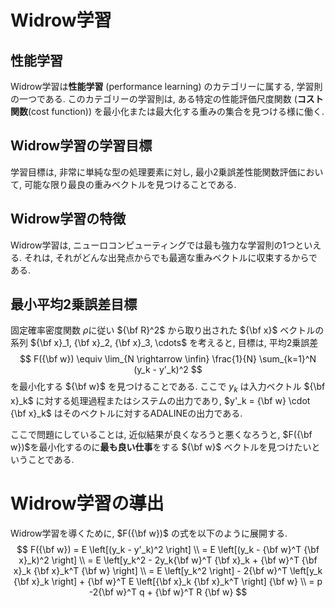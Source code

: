 # Widrow学習

## 性能学習
Widrow学習は**性能学習** (performance learning) のカテゴリーに属する, 学習則の一つである. このカテゴリーの学習則は, ある特定の性能評価尺度関数 (**コスト関数**(cost function)) を最小化または最大化する重みの集合を見つける様に働く. 

## Widrow学習の学習目標
学習目標は, 非常に単純な型の処理要素に対し, 最小2乗誤差性能関数評価において, 可能な限り最良の重みベクトルを見つけることである. 

## Widrow学習の特徴
Widrow学習は, ニューロコンピューティングでは最も強力な学習則の1つといえる. それは, それがどんな出発点からでも最適な重みベクトルに収束するからである. 

## 最小平均2乗誤差目標
固定確率密度関数 $\rho$に従い ${\bf R}^2$ から取り出された ${\bf x}$ ベクトルの系列 ${\bf x}_1, {\bf x}_2, {\bf x}_3, \cdots$ を考えると, 目標は, 平均2乗誤差
$$
F({\bf w}) \equiv \lim_{N \rightarrow \infin} \frac{1}{N} \sum_{k=1}^N (y_k - y'_k)^2
$$
を最小化する ${\bf w}$ を見つけることである. ここで $y_k$ は入力ベクトル ${\bf x}_k$ に対する処理過程またはシステムの出力であり, $y'_k = {\bf w} \cdot {\bf x}_k$ はそのベクトルに対するADALINEの出力である. 

ここで問題にしていることは, 近似結果が良くなろうと悪くなろうと, $F({\bf w})$を最小化するのに**最も良い仕事**をする ${\bf w}$ ベクトルを見つけたいということである. 

# Widrow学習の導出
Widrow学習を導くために, $F({\bf w})$ の式を以下のように展開する. 
$$
F({\bf w}) = E \left[(y_k - y'_k)^2 \right] \\
= E \left[(y_k - {\bf w}^T {\bf x}_k)^2 \right] \\
= E \left[y_k^2 - 2y_k{\bf w}^T {\bf x}_k + {\bf w}^T {\bf x}_k {\bf x}_k^T {\bf w} \right] \\
= E \left[y_k^2 \right] - 2{\bf w}^T \left[y_k {\bf x}_k \right] + {\bf w}^T E \left[{\bf x}_k {\bf x}_k^T \right] {\bf w} \\
= p -2{\bf w}^T q + {\bf w}^T R {\bf w}
$$

